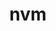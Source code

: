 ---
codehost: https://github.com/https://github.com/nvm-sh/nvm
logohandle: nvmsh
sort: nvm
title: nvm
website: https://www.nvm.sh/
---